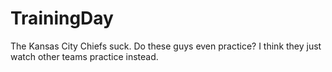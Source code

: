 # TrainingDay
The Kansas City Chiefs suck. Do these guys even practice? 
I think they just watch other teams practice instead. 
